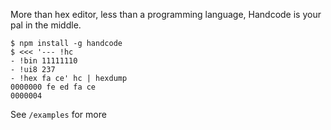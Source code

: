 More than hex editor, less than a programming language, Handcode is your pal in the middle.

```
$ npm install -g handcode
$ <<< '--- !hc
- !bin 11111110
- !ui8 237
- !hex fa ce' hc | hexdump
0000000 fe ed fa ce
0000004
```

See `/examples` for more
